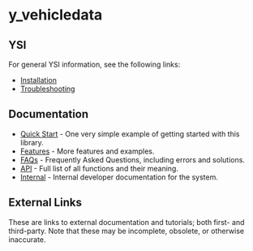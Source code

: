 # y_vehicledata



## YSI

For general YSI information, see the following links:

* [Installation](../installation.md)
* [Troubleshooting](../troubleshooting.md)

## Documentation

* [Quick Start](y_vehicledata/quick-start.md) - One very simple example of getting started with this library.
* [Features](y_vehicledata/features.md) - More features and examples.
* [FAQs](y_vehicledata/faqs.md) - Frequently Asked Questions, including errors and solutions.
* [API](y_vehicledata/api.md) - Full list of all functions and their meaning.
* [Internal](y_vehicledata/internal.md) - Internal developer documentation for the system.

## External Links

These are links to external documentation and tutorials; both first- and third-party.  Note that these may be incomplete, obsolete, or otherwise inaccurate.

